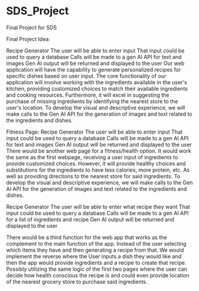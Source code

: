 # SDS_Project
Final Project for SDS




Final Project Idea:

Recipe Generator
The user will be able to enter input
That input could be used to query a database
Calls will be made to a gen AI API for text and images
Gen AI output will be returned and displayed to the user 
Our web application will have the capability to generate personalized recipes for specific dishes based on user input. The core functionality of our application will involve working with the ingredients available in the user's kitchen, providing customized choices to match their available ingredients and cooking resources. Furthermore, it will excel in suggesting the purchase of missing ingredients by identifying the nearest store to the user's location. To develop the visual and descriptive experience, we will make calls to the Gen AI API for the generation of images and text related to the ingredients and dishes.



Fitness Page:
Recipe Generator
The user will be able to enter input
That input could be used to query a database
Calls will be made to a gen AI API for text and images
Gen AI output will be returned and displayed to the user 
There would be another web page for a fitness/health option. It would work the same as the first webpage, receiving a user input of ingredients to provide customized choices. However, it will provide healthy choices and substitutions for the ingredients to have less calories, more protein, etc. As well as providing directions to the nearest store for said ingredients. To develop the visual and descriptive experience, we will make calls to the Gen AI API for the generation of images and text related to the ingredients and dishes.


Recipe Generator
The user will be able to enter what recipe they want
That input could be used to query a database
Calls will be made to a gen AI API for a list of ingredients and recipe
Gen AI output will be returned and displayed to the user 


There would be a third function for the web app that works as the complement to the main function of the app. Instead of the user selecting which items they have and then generating a recipe from that. We would implement the reverse where the User inputs a dish they would like and then the app would provide ingredients and a recipe to create that recipe. Possibly utilizing the same logic of the first two pages where the user can decide how health conscious the recipe is and could even provide location of the nearest grocery store to purchase said ingredients.

